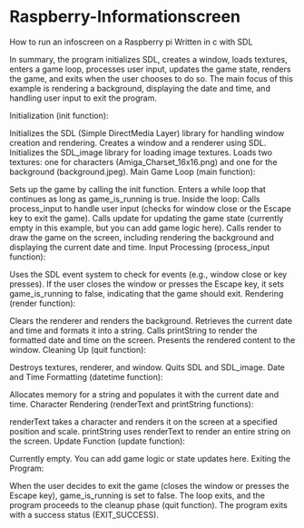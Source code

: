 # Raspberry-Informationscreen
How to run an infoscreen on a Raspberry pi
Written in c with SDL

In summary, the program initializes SDL, creates a window, loads textures, enters a game loop, processes user input, updates the game state, renders the game, and exits when the user chooses to do so. The main focus of this example is rendering a background, displaying the date and time, and handling user input to exit the program.

Initialization (init function):

Initializes the SDL (Simple DirectMedia Layer) library for handling window creation and rendering.
Creates a window and a renderer using SDL.
Initializes the SDL_image library for loading image textures.
Loads two textures: one for characters (Amiga_Charset_16x16.png) and one for the background (background.jpeg).
Main Game Loop (main function):

Sets up the game by calling the init function.
Enters a while loop that continues as long as game_is_running is true.
Inside the loop:
Calls process_input to handle user input (checks for window close or the Escape key to exit the game).
Calls update for updating the game state (currently empty in this example, but you can add game logic here).
Calls render to draw the game on the screen, including rendering the background and displaying the current date and time.
Input Processing (process_input function):

Uses the SDL event system to check for events (e.g., window close or key presses).
If the user closes the window or presses the Escape key, it sets game_is_running to false, indicating that the game should exit.
Rendering (render function):

Clears the renderer and renders the background.
Retrieves the current date and time and formats it into a string.
Calls printString to render the formatted date and time on the screen.
Presents the rendered content to the window.
Cleaning Up (quit function):

Destroys textures, renderer, and window.
Quits SDL and SDL_image.
Date and Time Formatting (datetime function):

Allocates memory for a string and populates it with the current date and time.
Character Rendering (renderText and printString functions):

renderText takes a character and renders it on the screen at a specified position and scale.
printString uses renderText to render an entire string on the screen.
Update Function (update function):

Currently empty. You can add game logic or state updates here.
Exiting the Program:

When the user decides to exit the game (closes the window or presses the Escape key), game_is_running is set to false.
The loop exits, and the program proceeds to the cleanup phase (quit function).
The program exits with a success status (EXIT_SUCCESS).

